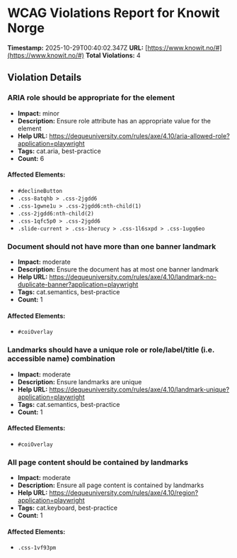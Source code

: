 # WCAG Violations Report for Knowit Norge

**Timestamp:** 2025-10-29T00:40:02.347Z
**URL:** [https://www.knowit.no/#](https://www.knowit.no/#)
**Total Violations:** 4

## Violation Details

### ARIA role should be appropriate for the element

- **Impact:** minor
- **Description:** Ensure role attribute has an appropriate value for the element
- **Help URL:** https://dequeuniversity.com/rules/axe/4.10/aria-allowed-role?application=playwright
- **Tags:** cat.aria, best-practice
- **Count:** 6

#### Affected Elements:

- `#declineButton`
- `.css-8atqhb > .css-2jgdd6`
- `.css-1gwne1u > .css-2jgdd6:nth-child(1)`
- `.css-2jgdd6:nth-child(2)`
- `.css-1qfc5p0 > .css-2jgdd6`
- `.slide-current > .css-1herucy > .css-1l6sxpd > .css-1ugq6eo`

### Document should not have more than one banner landmark

- **Impact:** moderate
- **Description:** Ensure the document has at most one banner landmark
- **Help URL:** https://dequeuniversity.com/rules/axe/4.10/landmark-no-duplicate-banner?application=playwright
- **Tags:** cat.semantics, best-practice
- **Count:** 1

#### Affected Elements:

- `#coiOverlay`

### Landmarks should have a unique role or role/label/title (i.e. accessible name) combination

- **Impact:** moderate
- **Description:** Ensure landmarks are unique
- **Help URL:** https://dequeuniversity.com/rules/axe/4.10/landmark-unique?application=playwright
- **Tags:** cat.semantics, best-practice
- **Count:** 1

#### Affected Elements:

- `#coiOverlay`

### All page content should be contained by landmarks

- **Impact:** moderate
- **Description:** Ensure all page content is contained by landmarks
- **Help URL:** https://dequeuniversity.com/rules/axe/4.10/region?application=playwright
- **Tags:** cat.keyboard, best-practice
- **Count:** 1

#### Affected Elements:

- `.css-1vf93pm`
